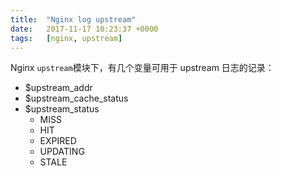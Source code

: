 ```yaml
---
title:  "Nginx log upstream"
date:   2017-11-17 10:23:37 +0000
tags:   [nginx, upstream]
---
```


Nginx `upstream`模块下，有几个变量可用于 upstream 日志的记录：

- $upstream_addr
- $upstream_cache_status
- $upstream_status
  - MISS
  - HIT
  - EXPIRED
  - UPDATING
  - STALE
